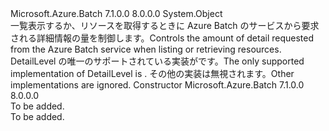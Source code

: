 <Type Name="DetailLevel" FullName="Microsoft.Azure.Batch.DetailLevel">
  <TypeSignature Language="C#" Value="public abstract class DetailLevel" />
  <TypeSignature Language="ILAsm" Value=".class public auto ansi abstract beforefieldinit DetailLevel extends System.Object" />
  <TypeSignature Language="DocId" Value="T:Microsoft.Azure.Batch.DetailLevel" />
  <TypeSignature Language="VB.NET" Value="Public MustInherit Class DetailLevel" />
  <TypeSignature Language="F#" Value="type DetailLevel = class" />
  <AssemblyInfo>
    <AssemblyName>Microsoft.Azure.Batch</AssemblyName>
    <AssemblyVersion>7.1.0.0</AssemblyVersion>
    <AssemblyVersion>8.0.0.0</AssemblyVersion>
  </AssemblyInfo>
  <Base>
    <BaseTypeName>System.Object</BaseTypeName>
  </Base>
  <Interfaces />
  <Docs>
    <summary>
            <span data-ttu-id="ef33a-101">一覧表示するか、リソースを取得するときに Azure Batch のサービスから要求される詳細情報の量を制御します。</span><span class="sxs-lookup"><span data-stu-id="ef33a-101">Controls the amount of detail requested from the Azure Batch service when listing or retrieving resources.</span></span>
            </summary>
    <remarks><span data-ttu-id="ef33a-102">DetailLevel の唯一のサポートされている実装が<see cref="T:Microsoft.Azure.Batch.ODATADetailLevel" />です。</span><span class="sxs-lookup"><span data-stu-id="ef33a-102">The only supported implementation of DetailLevel is <see cref="T:Microsoft.Azure.Batch.ODATADetailLevel" />.</span></span>
            <span data-ttu-id="ef33a-103">その他の実装は無視されます。</span><span class="sxs-lookup"><span data-stu-id="ef33a-103">Other implementations are ignored.</span></span></remarks>
  </Docs>
  <Members>
    <Member MemberName=".ctor">
      <MemberSignature Language="C#" Value="protected DetailLevel ();" />
      <MemberSignature Language="ILAsm" Value=".method familyhidebysig specialname rtspecialname instance void .ctor() cil managed" />
      <MemberSignature Language="DocId" Value="M:Microsoft.Azure.Batch.DetailLevel.#ctor" />
      <MemberSignature Language="VB.NET" Value="Protected Sub New ()" />
      <MemberType>Constructor</MemberType>
      <AssemblyInfo>
        <AssemblyName>Microsoft.Azure.Batch</AssemblyName>
        <AssemblyVersion>7.1.0.0</AssemblyVersion>
        <AssemblyVersion>8.0.0.0</AssemblyVersion>
      </AssemblyInfo>
      <Parameters />
      <Docs>
        <summary>To be added.</summary>
        <remarks>To be added.</remarks>
      </Docs>
    </Member>
  </Members>
</Type>